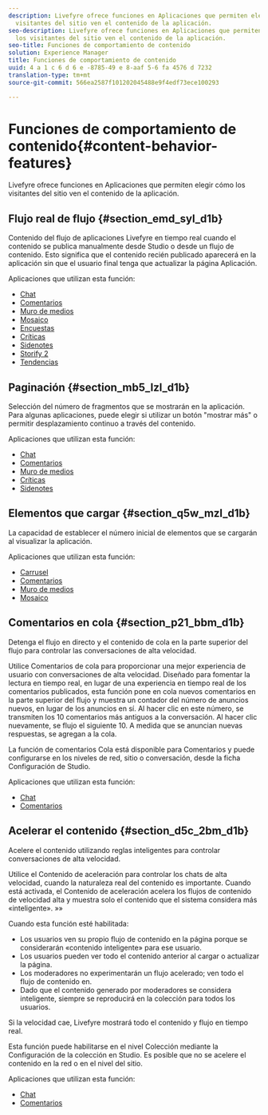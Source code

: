 ```yaml
---
description: Livefyre ofrece funciones en Aplicaciones que permiten elegir cómo los
  visitantes del sitio ven el contenido de la aplicación.
seo-description: Livefyre ofrece funciones en Aplicaciones que permiten elegir cómo
  los visitantes del sitio ven el contenido de la aplicación.
seo-title: Funciones de comportamiento de contenido
solution: Experience Manager
title: Funciones de comportamiento de contenido
uuid: 4 a 1 c 6 d 6 e -8785-49 e 8-aaf 5-6 fa 4576 d 7232
translation-type: tm+mt
source-git-commit: 566ea2587f101202045488e9f4edf73ece100293

---
```



# Funciones de comportamiento de contenido{#content-behavior-features}

Livefyre ofrece funciones en Aplicaciones que permiten elegir cómo los visitantes del sitio ven el contenido de la aplicación.

## Flujo real de flujo {#section_emd_syl_d1b}

Contenido del flujo de aplicaciones Livefyre en tiempo real cuando el contenido se publica manualmente desde Studio o desde un flujo de contenido. Esto significa que el contenido recién publicado aparecerá en la aplicación sin que el usuario final tenga que actualizar la página Aplicación.

Aplicaciones que utilizan esta función:

* [Chat](/help/using/c-about-apps/c-chat-app/c-chat-app.md#c_chat_app)
* [Comentarios](/help/using/c-about-apps/c-comments/c-comments.md)
* [Muro de medios](/help/using/c-about-apps/c-media-wall-app/c-media-wall-app.md#c_media_wall_app)
* [Mosaico](/help/using/c-about-apps/c-mosaic-app/c-mosaic-app.md#c_mosaic_app)
* [Encuestas](/help/using/c-about-apps/c-polls-app/c-polls-app.md#c_polls_app)
* [Críticas](/help/using/c-about-apps/c-reviews-app/c-reviews-app.md#c_reviews_app)
* [Sidenotes](/help/using/c-about-apps/c-sidenotes-app/c-sidenotes-app.md#c_sidenotes_app)
* [Storify 2](/help/using/c-about-apps/c-storify2/c-storify2.md#c_storify2)
* [Tendencias](/help/using/c-about-apps/c-trending-app/c-trending-app.md#c_trending_app)

## Paginación {#section_mb5_lzl_d1b}

Selección del número de fragmentos que se mostrarán en la aplicación. Para algunas aplicaciones, puede elegir si utilizar un botón "mostrar más" o permitir desplazamiento continuo a través del contenido.

Aplicaciones que utilizan esta función:

* [Chat](/help/using/c-about-apps/c-chat-app/c-chat-app.md#c_chat_app)
* [Comentarios](/help/using/c-about-apps/c-comments/c-comments.md)
* [Muro de medios](/help/using/c-about-apps/c-media-wall-app/c-media-wall-app.md#c_media_wall_app)
* [Críticas](/help/using/c-about-apps/c-reviews-app/c-reviews-app.md#c_reviews_app)
* [Sidenotes](/help/using/c-about-apps/c-sidenotes-app/c-sidenotes-app.md#c_sidenotes_app)

## Elementos que cargar {#section_q5w_mzl_d1b}

La capacidad de establecer el número inicial de elementos que se cargarán al visualizar la aplicación.

Aplicaciones que utilizan esta función:

* [Carrusel](/help/using/c-about-apps/c-carousel-app/c-carousel-app.md#c_carousel_app)
* [Comentarios](/help/using/c-about-apps/c-comments/c-comments.md)
* [Muro de medios](/help/using/c-about-apps/c-media-wall-app/c-media-wall-app.md#c_media_wall_app)
* [Mosaico](/help/using/c-about-apps/c-mosaic-app/c-mosaic-app.md#c_mosaic_app)

## Comentarios en cola {#section_p21_bbm_d1b}

Detenga el flujo en directo y el contenido de cola en la parte superior del flujo para controlar las conversaciones de alta velocidad.

Utilice Comentarios de cola para proporcionar una mejor experiencia de usuario con conversaciones de alta velocidad. Diseñado para fomentar la lectura en tiempo real, en lugar de una experiencia en tiempo real de los comentarios publicados, esta función pone en cola nuevos comentarios en la parte superior del flujo y muestra un contador del número de anuncios nuevos, en lugar de los anuncios en sí. Al hacer clic en este número, se transmiten los 10 comentarios más antiguos a la conversación. Al hacer clic nuevamente, se flujo el siguiente 10. A medida que se anuncian nuevas respuestas, se agregan a la cola.

La función de comentarios Cola está disponible para Comentarios y puede configurarse en los niveles de red, sitio o conversación, desde la ficha Configuración de Studio.

Aplicaciones que utilizan esta función:

* [Chat](/help/using/c-about-apps/c-chat-app/c-chat-app.md#c_chat_app)
* [Comentarios](/help/using/c-about-apps/c-comments/c-comments.md)

## Acelerar el contenido {#section_d5c_2bm_d1b}

Acelere el contenido utilizando reglas inteligentes para controlar conversaciones de alta velocidad.

Utilice el Contenido de aceleración para controlar los chats de alta velocidad, cuando la naturaleza real del contenido es importante. Cuando está activada, el Contenido de aceleración acelera los flujos de contenido de velocidad alta y muestra solo el contenido que el sistema considera más «inteligente». »»

Cuando esta función esté habilitada:

* Los usuarios ven su propio flujo de contenido en la página porque se considerarán «contenido inteligente» para ese usuario.
* Los usuarios pueden ver todo el contenido anterior al cargar o actualizar la página.
* Los moderadores no experimentarán un flujo acelerado; ven todo el flujo de contenido en.
* Dado que el contenido generado por moderadores se considera inteligente, siempre se reproducirá en la colección para todos los usuarios.

Si la velocidad cae, Livefyre mostrará todo el contenido y flujo en tiempo real.

Esta función puede habilitarse en el nivel Colección mediante la Configuración de la colección en Studio. Es posible que no se acelere el contenido en la red o en el nivel del sitio.

Aplicaciones que utilizan esta función:

* [Chat](/help/using/c-about-apps/c-chat-app/c-chat-app.md#c_chat_app)
* [Comentarios](/help/using/c-about-apps/c-comments/c-comments.md)


